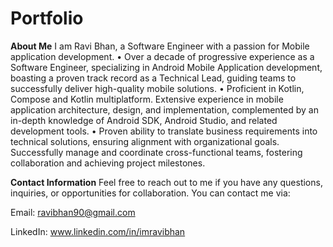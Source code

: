 # Portfolio
**About Me**
I am Ravi Bhan, a Software Engineer with a passion for Mobile application development.
• Over a decade of progressive experience as a Software Engineer, specializing in Android Mobile 
Application development, boasting a proven track record as a Technical Lead, guiding teams to 
successfully deliver high-quality mobile solutions.
• Proficient in Kotlin, Compose and Kotlin multiplatform. Extensive experience in mobile application 
architecture, design, and implementation, complemented by an in-depth knowledge of Android 
SDK, Android Studio, and related development tools.
• Proven ability to translate business requirements into technical solutions, ensuring alignment with 
organizational goals. Successfully manage and coordinate cross-functional teams, fostering 
collaboration and achieving project milestones.

**Contact Information**
Feel free to reach out to me if you have any questions, inquiries, or opportunities for collaboration. You can contact me via:

Email: ravibhan90@gmail.com

LinkedIn: www.linkedin.com/in/imravibhan
